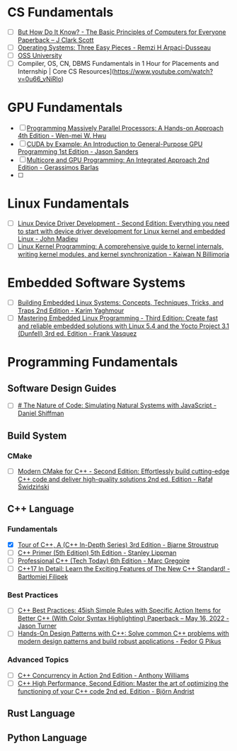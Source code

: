 # CS Fundamentals
- [ ] [But How Do It Know? - The Basic Principles of Computers for Everyone Paperback – J Clark Scott](https://a.co/d/94jeJr8)
- [ ] [Operating Systems: Three Easy Pieces - Remzi H Arpaci-Dusseau](https://a.co/d/iBCKd4v)
- [ ] [OSS University](https://ossu.firebaseapp.com/#/)
- [ ] Compiler, OS, CN, DBMS Fundamentals in 1 Hour for Placements and Internship | Core CS Resources](https://www.youtube.com/watch?v=0u66_vNiRlo)

# GPU Fundamentals
- [ ] [Programming Massively Parallel Processors: A Hands-on Approach 4th Edition - Wen-mei W. Hwu](https://a.co/d/ahciGxm)
- [ ] [CUDA by Example: An Introduction to General-Purpose GPU Programming 1st Edition - Jason Sanders](https://a.co/d/3335nKi)
- [ ] [Multicore and GPU Programming: An Integrated Approach 2nd Edition - Gerassimos Barlas](https://a.co/d/54ZrNtv)
- [ ] 
# Linux Fundamentals
- [ ] [Linux Device Driver Development - Second Edition: Everything you need to start with device driver development for Linux kernel and embedded Linux - John Madieu](https://a.co/d/8j1icPI)
- [ ] [Linux Kernel Programming: A comprehensive guide to kernel internals, writing kernel modules, and kernel synchronization - Kaiwan N Billimoria](https://a.co/d/bZMNorc)

# Embedded Software Systems
- [ ] [Building Embedded Linux Systems: Concepts, Techniques, Tricks, and Traps 2nd Edition - Karim Yaghmour](https://a.co/d/cJFmavR)
- [ ] [Mastering Embedded Linux Programming - Third Edition: Create fast and reliable embedded solutions with Linux 5.4 and the Yocto Project 3.1 (Dunfell) 3rd ed. Edition - Frank Vasquez](https://a.co/d/fvIyuNr)
 
# Programming Fundamentals

## Software Design Guides
- [ ] [# The Nature of Code: Simulating Natural Systems with JavaScript - Daniel Shiffman](https://a.co/d/4hvYUCK)

## Build System
### CMake
- [ ] [Modern CMake for C++ - Second Edition: Effortlessly build cutting-edge C++ code and deliver high-quality solutions 2nd ed. Edition - Rafał Świdziński](https://a.co/d/2dUFQtA)

## C++ Language
### Fundamentals
- [x] [Tour of C++, A (C++ In-Depth Series) 3rd Edition - Bjarne Stroustrup](https://a.co/d/65QYo6I)
- [ ] [C++ Primer (5th Edition) 5th Edition - Stanley Lippman](https://a.co/d/0D7wwuw)
- [ ] [Professional C++ (Tech Today) 6th Edition - Marc Gregoire](https://a.co/d/23jCOnB)
- [ ] [C++17 In Detail: Learn the Exciting Features of The New C++ Standard! - Bartłomiej Filipek](https://a.co/d/e0JtXiC)

### Best Practices
- [ ] [C++ Best Practices: 45ish Simple Rules with Specific Action Items for Better C++ (With Color Syntax Highlighting) Paperback – May 16, 2022 - Jason Turner](https://a.co/d/4NREJ6Z)
- [ ] [Hands-On Design Patterns with C++: Solve common C++ problems with modern design patterns and build robust applications - Fedor G Pikus](https://a.co/d/8ukNEU5)
### Advanced Topics
- [ ] [C++ Concurrency in Action 2nd Edition - Anthony Williams](https://a.co/d/cBMc2Q0)
- [ ] [C++ High Performance, Second Edition: Master the art of optimizing the functioning of your C++ code 2nd ed. Edition - Björn Andrist](https://a.co/d/3VeHnzn)
## Rust Language

## Python Language